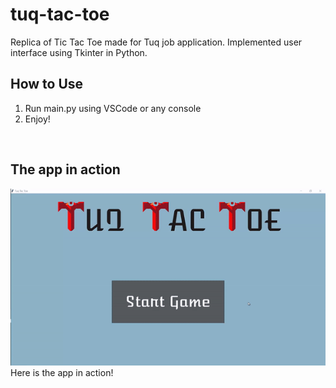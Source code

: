 # tuq-tac-toe
Replica of Tic Tac Toe made for Tuq job application. Implemented user interface using Tkinter in Python.

## How to Use

1. Run main.py using VSCode or any console
2. Enjoy!

<br/>

## The app in action

![](samples/vidsample.gif)
Here is the app in action!
